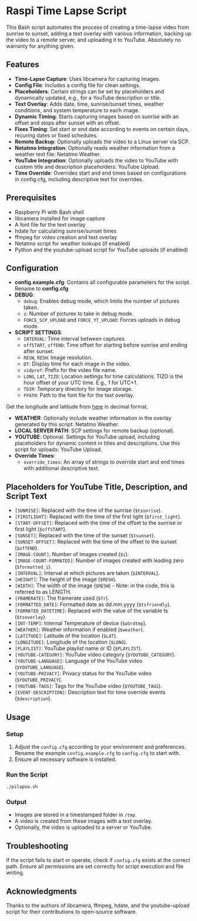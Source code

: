 # Raspi Time Lapse Script

This Bash script automates the process of creating a time-lapse video from sunrise to sunset, adding a text overlay with various information, backing up the video to a remote server, and uploading it to YouTube. Absolutely no warranty for anything given.

## Features

- **Time-Lapse Capture**: Uses libcamera for capturing images.
- **Config File**: Includes a config file for clean settings.
- **Placeholders**: Certain strings can be set by placeholders and dynamically updated, e.g., for a YouTube description or title.
- **Text Overlay**: Adds date, time, sunrise/sunset times, weather conditions, and system temperature to each image.
- **Dynamic Timing**: Starts capturing images based on sunrise with an offset and stops after sunset with an offset.
- **Fixes Timing**: Set start or end date according to events on certain days, recuring dates or fixed schedules.
- **Remote Backup**: Optionally uploads the video to a Linux server via SCP.
- **Netatmo Integration**: Optionally reads weather information from a weather text file: Netatmo Weather.
- **YouTube Integration**: Optionally uploads the video to YouTube with custom title and description placeholders: YouTube Upload.
- **Time Override**: Overrides start and end times based on configurations in config.cfg, including descriptive text for overrides.

## Prerequisites

- Raspberry Pi with Bash shell
- libcamera installed for image capture
- A font file for the text overlay
- hdate for calculating sunrise/sunset times
- ffmpeg for video creation and text overlay
- Netatmo script for weather lookups (if enabled)
- Python and the youtube-upload script for YouTube uploads (if enabled)

## Configuration

- **config.example.cfg**: Contains all configurable parameters for the script. Rename to **config.cfg**
- **DEBUG**:
   - `debug`: Enables debug mode, which limits the number of pictures taken.
   - `z`: Number of pictures to take in debug mode.
   - `FORCE_SCP_UPLOAD` and `FORCE_YT_UPLOAD`: Forces uploads in debug mode.
- **SCRIPT SETTINGS**:
   - `INTERVAL`: Time interval between captures.
   - `offSTART`, `offEND`: Time offset for starting before sunrise and ending after sunset.
   - `RESW`, `RESH`: Image resolution.
   - `DT`: Display time for each image in the video.
   - `vidpref`: Prefix for the video file name.
   - `LONG`, `LAT`, `TIZO`: Location settings for time calculations. TIZO is the hour offset of your UTC time. E.g., 1 for UTC+1.
   - `TDIR`: Temporary directory for image storage.
   - `FPATH`: Path to the font file for the text overlay.

Get the longitude and latitude from [here](https://latitudelongitude.org/map-address-latlong) in decimal format.

- **WEATHER**: Optionally include weather information in the overlay generated by this script: Netatmo Weather.
- **LOCAL SERVER PATH**: SCP settings for remote backup (optional).
- **YOUTUBE**: Optional. Settings for YouTube upload, including placeholders for dynamic content in titles and descriptions. Use this script for uploads: YouTube Upload.
- **Override Times**:
   - `override_times`: An array of strings to override start and end times with additional descriptive text.

## Placeholders for YouTube Title, Description, and Script Text

- `[SUNRISE]`: Replaced with the time of the sunrise (`$tsunrise`).
- `[FIRSTLIGHT]`: Replaced with the time of the first light (`$first_light`).
- `[START-OFFSET]`: Replaced with the time of the offset to the sunrise or first light (`$offSTART`).
- `[SUNSET]`: Replaced with the time of the sunset (`$tsunset`).
- `[SUNSET-OFFSET]`: Replaced with the time of the offset to the sunset (`$offEND`).
- `[IMAGE-COUNT]`: Number of images created (`$i`).
- `[IMAGE-COUNT-FORMATED]`: Number of images created with leading zero (`$formatted_i`).
- `[INTERVAL]`: Interval at which pictures are taken (`$INTERVAL`).
- `[HEIGHT]`: The height of the image (`$RESH`).
- `[WIDTH]`: The width of the image (`$RESW`) - Note: in the code, this is referred to as LENGTH.
- `[FRAMERATE]`: The framerate used (`$fr`).
- `[FORMATTED_DATE]`: Formatted date as dd.mm.yyyy (`$tsfriendly`).
- `[FORMATED_DATETIME]`: Replaced with the value of the variable ts (`$tsoverlay`).
- `[INT-TEMP]`: Internal Temperature of device (`$obrdtmp`).
- `[WEATHER]`: Weather information if enabled (`$weather`).
- `[LATITUDE]`: Latitude of the location (`$LAT`).
- `[LONGITUDE]`: Longitude of the location (`$LONG`).
- `[PLAYLIST]`: YouTube playlist name or ID (`$PLAYLIST`).
- `[YOUTUBE-CATEGORY]`: YouTube video category (`$YOUTUBE_CATEGORY`).
- `[YOUTUBE-LANGUAGE]`: Language of the YouTube video (`$YOUTUBE_LANGUAGE`).
- `[YOUTUBE-PRIVACY]`: Privacy status for the YouTube video (`$YOUTUBE_PRIVACY`).
- `[YOUTUBE-TAGS]`: Tags for the YouTube video (`$YOUTUBE_TAGS`).
- `[EVENT-DESCRIPTION]`: Description text for time override events (`$description`).

## Usage

### Setup

1. Adjust the `config.cfg` according to your environment and preferences. Rename the example `config.example.cfg` to `config.cfg` to start with.
2. Ensure all necessary software is installed.

### Run the Script

```bash
./pilapse.sh
```

### Output

- Images are stored in a timestamped folder in `/tmp`.
- A video is created from these images with a text overlay.
- Optionally, the video is uploaded to a server or YouTube.

## Troubleshooting

If the script fails to start or operate, check if `config.cfg` exists at the correct path. Ensure all permissions are set correctly for script execution and file writing.

## Acknowledgments

Thanks to the authors of libcamera, ffmpeg, hdate, and the youtube-upload script for their contributions to open-source software.